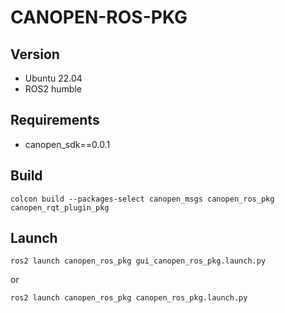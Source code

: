 # CANOPEN-ROS-PKG

## Version
- Ubuntu 22.04
- ROS2 humble

## Requirements
- canopen_sdk==0.0.1

## Build
```
colcon build --packages-select canopen_msgs canopen_ros_pkg canopen_rqt_plugin_pkg
```

## Launch
```
ros2 launch canopen_ros_pkg gui_canopen_ros_pkg.launch.py
```
or
```
ros2 launch canopen_ros_pkg canopen_ros_pkg.launch.py
```


